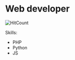# Web developer
![HitCount](https://komarev.com/ghpvc/?username=shmidtelson&style=flat-square)

Skills: 
* PHP
* Python
* JS
